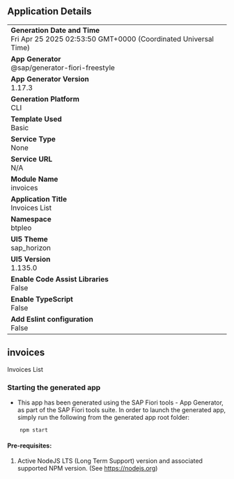 ## Application Details
|               |
| ------------- |
|**Generation Date and Time**<br>Fri Apr 25 2025 02:53:50 GMT+0000 (Coordinated Universal Time)|
|**App Generator**<br>@sap/generator-fiori-freestyle|
|**App Generator Version**<br>1.17.3|
|**Generation Platform**<br>CLI|
|**Template Used**<br>Basic|
|**Service Type**<br>None|
|**Service URL**<br>N/A|
|**Module Name**<br>invoices|
|**Application Title**<br>Invoices List|
|**Namespace**<br>btpleo|
|**UI5 Theme**<br>sap_horizon|
|**UI5 Version**<br>1.135.0|
|**Enable Code Assist Libraries**<br>False|
|**Enable TypeScript**<br>False|
|**Add Eslint configuration**<br>False|

## invoices

Invoices List

### Starting the generated app

-   This app has been generated using the SAP Fiori tools - App Generator, as part of the SAP Fiori tools suite.  In order to launch the generated app, simply run the following from the generated app root folder:

```
    npm start
```

#### Pre-requisites:

1. Active NodeJS LTS (Long Term Support) version and associated supported NPM version.  (See https://nodejs.org)


